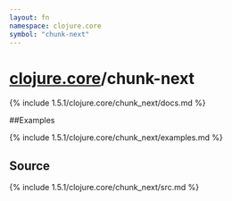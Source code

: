 ```yaml
---
layout: fn
namespace: clojure.core
symbol: "chunk-next"
---
```


# [clojure.core](../)/chunk-next

{% include 1.5.1/clojure.core/chunk_next/docs.md %}

##Examples

{% include 1.5.1/clojure.core/chunk_next/examples.md %}
## Source
{% include 1.5.1/clojure.core/chunk_next/src.md %}

